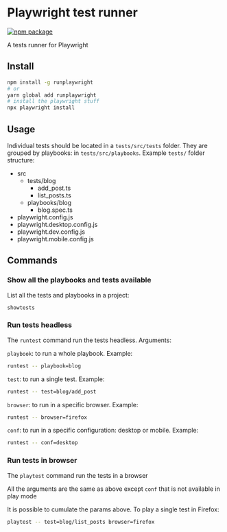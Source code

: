 # Playwright test runner

[![npm package](https://img.shields.io/npm/v/runplaywright)](https://www.npmjs.com/package/runplaywright)

A tests runner for Playwright

## Install

```bash
npm install -g runplaywright
# or
yarn global add runplaywright
# install the playwright stuff
npx playwright install
```

## Usage

Individual tests should be located in a `tests/src/tests` folder. They are grouped by 
playbooks: in `tests/src/playbooks`. Example `tests/` folder structure:

- src
  - tests/blog
    - add_post.ts
    - list_posts.ts
  - playbooks/blog
    - blog.spec.ts
- playwright.config.js
- playwright.desktop.config.js
- playwright.dev.config.js
- playwright.mobile.config.js

## Commands

### Show all the playbooks and tests available

List all the tests and playbooks in a project:

```bash
showtests
```

### Run tests headless

The `runtest` command run the tests headless. Arguments:

`playbook`: to run a whole playbook. Example:

```bash
runtest -- playbook=blog
```

`test`: to run a single test. Example:

```bash
runtest -- test=blog/add_post
```

`browser`: to run in a specific browser. Example:

```bash
runtest -- browser=firefox
```

`conf`: to run in a specific configuration: desktop or mobile. Example:

```bash
runtest -- conf=desktop
```

### Run tests in browser

The `playtest` command run the tests in a browser

All the arguments are the same as above except `conf` that is not
available in play mode

It is possible to cumulate the params above. To play a single test in Firefox:

```bash
playtest -- test=blog/list_posts browser=firefox
```
